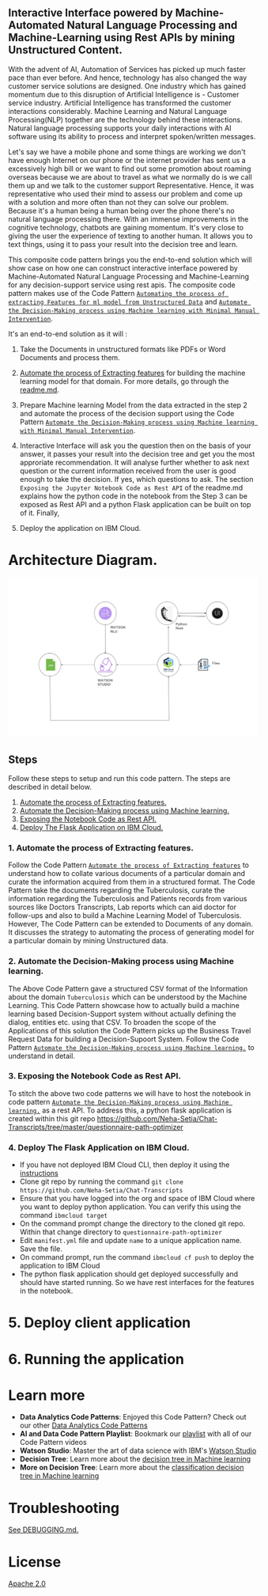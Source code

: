 ##  Interactive Interface powered by Machine-Automated Natural Language Processing and Machine-Learning using Rest APIs by mining Unstructured Content.

With the advent of AI, Automation of Services has picked up much faster pace than ever before. And hence, technology has also changed  the way customer service solutions are designed. One industry which has gained momentum due to this disruption of Artificial Intelligence is - Customer service industry. Artificial Intelligence has transformed the customer interactions considerably. Machine Learning and Natural Language Processing(NLP) together are the technology behind these interactions. Natural language processing supports your daily interactions with AI software using its ability to process and interpret spoken/written messages.

Let's say we have a mobile phone and some things are working we don't have enough Internet on our phone or the internet provider has sent us a excessively high bill or we want to find out some promotion about roaming overseas because we are about to travel as what we normally do is we call them up and we talk to the customer support Representative. Hence, it was representative who used their mind to assess our problem and come up with a solution and more often than not they can solve our problem. Because it's a human being a human being over the phone there's no natural language processing there. With an immense improvements in the cognitive technology, chatbots are gaining momentum. It's very close to giving the user the experience of texting to another human. It allows you to text things, using it to pass your result into the decision tree and learn.

This composite code pattern brings you the end-to-end solution which will show case on how one can construct interactive interface powered by Machine-Automated Natural Language Processing and Machine-Learning for any decision-support service using rest apis. The composite code pattern makes use of the Code Pattern [`Automating the process of extracting Features for ml model from Unstructured Data`](https://github.com/IBM/extract-features-for-ml-model-from-unstructured-data/blob/master/README.md) and [`Automate the Decision-Making process using Machine learning with Minimal Manual Intervention`](https://github.com/IBM/automate-business-decisions-with-machine-learning).

It's an end-to-end solution as it will :

1. Take the Documents in unstructured formats like PDFs or Word Documents and process them.

2. [Automate the process of Extracting features](https://github.com/IBM/extract-features-for-ml-model-from-unstructured-data) for building the machine learning model for that domain. For more details, go through the [readme.md](https://github.com/IBM/extract-features-for-ml-model-from-unstructured-data/blob/master/README.md).

3.  Prepare Machine learning Model from the data extracted in the step 2 and automate the process of the decision support  using the Code Pattern [`Automate the Decision-Making process using Machine learning with Minimal Manual Intervention`](https://github.com/IBM/automate-business-decisions-with-machine-learning).

4. Interactive Interface will ask you the question then on the basis of your answer, it passes your result into the decision tree and get you the most approriate recommendation. It will analyse further whether to ask next question or the current information received from the user is good enough to take the decision. If yes, which questions to ask. The section `Exposing the Jupyter Notebook Code as Rest API` of the readme.md explains how the python code in the notebook from the Step 3 can be exposed as Rest API  and a python Flask application can be built on top of it. Finally,

5. Deploy the application on IBM Cloud.


# Architecture Diagram.

 ![](doc/source/images/architecture_interface.png)


## Steps
Follow these steps to setup and run this code pattern. The steps are
described in detail below.

1. [Automate the process of Extracting features.](#1-automate-the-process-of-extracting-features)
1. [Automate the Decision-Making process using Machine learning.](#2-automate-the-decision-making-process-using-machine-learning)
1. [Exposing the Notebook Code as Rest API.](#3-exposing-the-notebook-code-as-rest-api)
1. [Deploy The Flask Application on IBM Cloud.](#4-deploy-the-flask-application-on-ibm-cloud)

### 1. Automate the process of Extracting features.
Follow the Code Pattern [`Automate the process of Extracting features`](https://github.com/IBM/extract-features-for-ml-model-from-unstructured-data) to understand how to collate various documents of a particular domain and curate the information acquired from them in a structured format. The Code Pattern take the documents regarding the Tuberculosis, curate the information regarding the Tuberculosis and Patients records from various sources like Doctors Transcripts, Lab reports which can aid doctor for follow-ups and also to build a Machine Learning Model of Tuberculosis. However, The Code Pattern can be extended to Documents of any domain. It discusses the strategy to automating the process of generating model for a particular domain by mining Unstructured data.

### 2. Automate the Decision-Making process using Machine learning.
The Above Code Pattern gave a structured CSV format of the Information about the domain `Tuberculosis` which can be understood by the Machine Learning. This Code Pattern showcase how to actually build a machine learning based Decision-Support system without actually defining the dialog, entities etc. using that CSV. To broaden the scope of the Applications of this solution the Code Pattern picks up the Business Travel Request Data for building a Decision-Supoort System. Follow the Code Pattern [`Automate the Decision-Making process using Machine learning.`](#2-automate-the-decision-making-process-using-machine-learning) to understand in detail.

### 3. Exposing the Notebook Code as Rest API.
To stitch the above two code patterns we will have to host the notebook in code pattern [`Automate the Decision-Making process using Machine learning.`](#2-automate-the-decision-making-process-using-machine-learning) as a rest API. To address this, a python flask application is created within this git repo https://github.com/Neha-Setia/Chat-Transcripts/tree/master/questionnaire-path-optimizer


### 4. Deploy The Flask Application on IBM Cloud.
- If you have not deployed IBM Cloud CLI, then deploy it using the [instructions](https://console.bluemix.net/docs/cli/reference/ibmcloud/download_cli.html#install_use)
- Clone git repo by running the command `git clone https://github.com/Neha-Setia/Chat-Transcripts`
- Ensure that you have logged into the org and space of IBM Cloud where you want to deploy python application. You can verify this using the command `ibmcloud target`
- On the command prompt change the directory to the cloned git repo. Within that change directory to `questionnaire-path-optimizer`
- Edit `manifest.yml` file and update `name` to a unique application name. Save the file.
- On command prompt, run the command `ibmcloud cf push` to deploy the application to IBM Cloud
- The python flask application should get deployed successfully and should have started running. So we have rest interfaces for the features in the notebook.


# 5. Deploy client application


# 6. Running the application

# Learn more

* **Data Analytics Code Patterns**: Enjoyed this Code Pattern? Check out our other [Data Analytics Code Patterns](https://developer.ibm.com/code/technologies/data-science/)
* **AI and Data Code Pattern Playlist**: Bookmark our [playlist](https://www.youtube.com/playlist?list=PLzUbsvIyrNfknNewObx5N7uGZ5FKH0Fde) with all of our Code Pattern videos
* **Watson Studio**: Master the art of data science with IBM's [Watson Studio](https://dataplatform.ibm.com/)
* **Decision Tree**: Learn more about the [decision tree in Machine learning](https://towardsdatascience.com/decision-trees-in-machine-learning-641b9c4e8052)
* **More on Decision Tree**: Learn more about the [ classification decision tree in Machine learning](https://medium.com/machine-learning-101/chapter-3-decision-trees-theory-e7398adac567)

# Troubleshooting

[See DEBUGGING.md.](DEBUGGING.md)

# License

[Apache 2.0](LICENSE)
